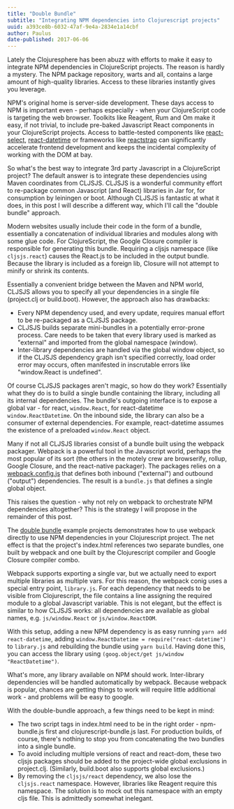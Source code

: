 ```yaml
---
title: "Double Bundle"
subtitle: "Integrating NPM dependencies into Clojurescript projects"
uuid: a393ce8b-6032-47af-9e4a-2834e1a14cbf
author: Paulus
date-published: 2017-06-06
---
```


Lately the Clojuresphere has been abuzz with efforts to make it easy to integrate NPM dependencies in ClojureScript projects. The reason is hardly a mystery. The NPM package repository, warts and all, contains a large amount of high-quality libraries. Access to these libraries instantly gives you leverage.

NPM's original home is server-side development. These days access to NPM is important even - perhaps especially - when your ClojureScript code is targeting the web browser. Toolkits like Reagent, Rum and Om make it easy, if not trivial, to include pre-baked Javascript React components in your ClojureScript projects. Access to battle-tested components like [react-select](https://github.com/JedWatson/react-select), [react-datetime](https://github.com/YouCanBookMe/react-datetime) or frameworks like [reactstrap](https://reactstrap.github.io/) can significantly accelerate frontend development and keeps the incidental complexity of working with the DOM at bay.

So what's the best way to integrate 3rd party Javascript in a ClojureScript project? The default answer is to integrate these dependencies using Maven coordinates from CLJSJS. CLJSJS is a wonderful community effort to re-package common Javascript (and React) libraries in Jar for, for consumption by leiningen or boot. Although CLJSJS is fantastic at what it does, in this post I will describe a different way, which I'll call the "double bundle" approach.

Modern websites usually include their code in the form of a bundle, essentially a concatenation of individual libraries and modules along with some glue code. For ClojureScript, the Google Closure compiler is responsible for generating this bundle. Requiring a cljsjs namespace (like `cljsjs.react`) causes the React.js to be included in the output bundle. Because the library is included as a foreign lib, Closure will not attempt to minify or shrink its contents.

Essentially a convenient bridge between the Maven and NPM world, CLJSJS allows you to specify all your dependencies in a single file (project.clj or build.boot). However, the approach also has drawbacks:

- Every NPM dependency used, and every update, requires manual effort to be re-packaged as a CLJSJS package.
- CLJSJS builds separate mini-bundles in a potentially error-prone process. Care needs to be taken that every library used is marked as "external" and imported from the global namespace (window).
- Inter-library dependencies are handled via the global window object, so if the CLJSJS dependency graph isn't specified correctly, load order error may occurs, often manifested in inscrutable errors like "window.React is undefined".

Of course CLJSJS packages aren't magic, so how do they work? Essentially what they do is to build a single bundle containing the library, including all its internal dependencies. The bundle's outgoing interface is to expose a global var - for react, `window.React`, for react-datetime `window.ReactDatetime`. On the inbound side, the library can also be a consumer of external dependencies. For example, react-datetime assumes the existence of a preloaded `window.React` object.

Many if not all CLJSJS libraries consist of a bundle built using the webpack packager. Webpack is a powerful tool in the Javascript world, perhaps the most popular of its sort (the others in the motely crew are browserify, rollup, Google Closure, and the react-native packager). The packages relies on a [webpack.config.js](https://github.com/cljsjs/packages/blob/297ecba948bf9fe1c0f85f148e641f8c7269b796/react-highlight/resources/webpack.config.js) that defines both inbound ("external") and outbound ("output") dependencies. The result is a `bundle.js` that defines a single global object.

This raises the question - why not rely on webpack to orchestrate NPM dependencies altogether? This is the strategy I will propose in the remainder of this post.

The [double bundle](https://github.com/pesterhazy/double-bundle) example projects demonstrates how to use webpack directly to use NPM dependencies in your Clojurescript project. The net effect is that the project's index.html references two separate bundles, one built by webpack and one built by the Clojurescript compiler and Google Closure compiler combo.

Webpack supports exporting a single var, but we actually need to export multiple libraries as multiple vars. For this reason, the webpack conig uses a special entry point, `library.js`. For each dependency that needs to be visible from Clojurescript, the file contains a line assigning the required module to a global Javascript variable. This is not elegant, but the effect is similar to how CLJSJS works: all dependencies are available as global names, e.g. `js/window.React` or `js/window.ReactDOM`.

With this setup, adding a new NPM dependency is as easy running `yarn add react-datetime`, adding `window.ReactDatetime = require("react-datetime")` to `library.js` and rebuilding the bundle using `yarn build`. Having done this, you can access the library using `(goog.object/get js/window "ReactDatetime")`.

What's more, any library available on NPM should work. Inter-library dependencies will be handled automatically by webpack. Because webpack is popular, chances are getting things to work will require little additional work - and problems will be easy to google.

With the double-bundle approach, a few things need to be kept in mind:

- The two script tags in index.html need to be in the right order - npm-bundle.js first and clojurescript-bundle.js last. For production builds, of course, there's nothing to stop you from concatenating the two bundles into a single bundle.
- To avoid including multiple versions of react and react-dom, these two cljsjs packages should be added to the project-wide global exclusions in project.clj. (Similarly, build.boot also supports global exclusions.)
- By removing the `cljsjs/react` dependency, we also lose the `cljsjs.react` namespace. However, libraries like Reagent require this namespace. The solution is to mock out this namespace with an empty cljs file. This is admittedly somewhat inelegant.
